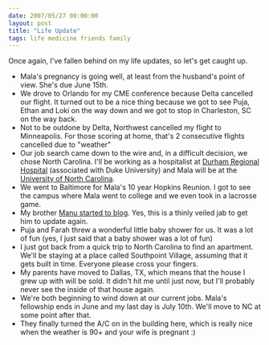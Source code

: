 ```yaml
---
date: 2007/05/27 00:00:00
layout: post
title: "Life Update"
tags: life medicine friends family
---
```


Once again, I've fallen behind on my life updates, so let's get caught up.

- Mala's pregnancy is going well, at least from the husband's point of view. She's due June 15th.
- We drove to Orlando for my CME conference because Delta cancelled our flight. It turned out to be a nice thing because we got to see Puja, Ethan and Loki on the way down and we got to stop in Charleston, SC on the way back. 
- Not to be outdone by Delta, Northwest cancelled my flight to Minneapolis. For those scoring at home, that's 2 consecutive flights cancelled due to "weather"
- Our job search came down to the wire and, in a difficult decision, we chose North Carolina. I'll be working as a hospitalist at [Durham Regional Hospital](http://www.durhamregional.org/) (associated with Duke University) and Mala will be at the [University of North Carolina](http://pediatrics.med.unc.edu/div/endocrin/default.htm).
- We went to Baltimore for Mala's 10 year Hopkins Reunion. I got to see the campus where Mala went to college and we even took in a lacrosse game.
- My brother [Manu started to blog](http://www2.kurup.net/). Yes, this is a thinly veiled jab to get him to update again.
- Puja and Farah threw a wonderful little baby shower for us. It was a lot of fun (yes, I just said that a baby shower was a lot of fun)
- I just got back from a quick trip to North Carolina to find an apartment. We'll be staying at a place called Southpoint Village, assuming that it gets built in time. Everyone please cross your fingers.
- My parents have moved to Dallas, TX, which means that the house I grew up with will be sold. It didn't hit me until just now, but I'll probably never see the inside of that house again.
- We're both beginning to wind down at our current jobs. Mala's fellowship ends in June and my last day is July 10th. We'll move to NC at some point after that.
- They finally turned the A/C on in the building here, which is really nice when the weather is 90+ and your wife is pregnant :)
